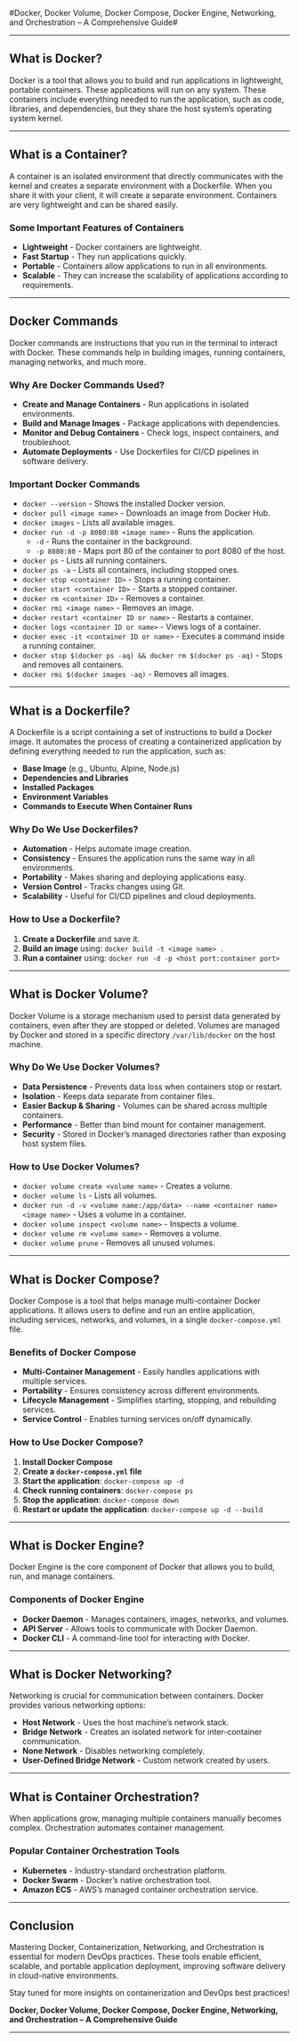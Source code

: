 #Docker, Docker Volume, Docker Compose, Docker Engine, Networking, and Orchestration – A Comprehensive Guide#

---

## **What is Docker?**

Docker is a tool that allows you to build and run applications in lightweight, portable containers. These applications will run on any system. These containers include everything needed to run the application, such as code, libraries, and dependencies, but they share the host system’s operating system kernel.

---

## **What is a Container?**

A container is an isolated environment that directly communicates with the kernel and creates a separate environment with a Dockerfile. When you share it with your client, it will create a separate environment. Containers are very lightweight and can be shared easily.

### **Some Important Features of Containers**

- **Lightweight** - Docker containers are lightweight.
- **Fast Startup** - They run applications quickly.
- **Portable** - Containers allow applications to run in all environments.
- **Scalable** - They can increase the scalability of applications according to requirements.

---

## **Docker Commands**

Docker commands are instructions that you run in the terminal to interact with Docker. These commands help in building images, running containers, managing networks, and much more.

### **Why Are Docker Commands Used?**

- **Create and Manage Containers** - Run applications in isolated environments.
- **Build and Manage Images** - Package applications with dependencies.
- **Monitor and Debug Containers** - Check logs, inspect containers, and troubleshoot.
- **Automate Deployments** - Use Dockerfiles for CI/CD pipelines in software delivery.

### **Important Docker Commands**

- `docker --version` - Shows the installed Docker version.
- `docker pull <image name>` - Downloads an image from Docker Hub.
- `docker images` - Lists all available images.
- `docker run -d -p 8080:80 <image name>` - Runs the application.
  - `-d` - Runs the container in the background.
  - `-p 8080:80` - Maps port 80 of the container to port 8080 of the host.
- `docker ps` - Lists all running containers.
- `docker ps -a` - Lists all containers, including stopped ones.
- `docker stop <container ID>` - Stops a running container.
- `docker start <container ID>` - Starts a stopped container.
- `docker rm <container ID>` - Removes a container.
- `docker rmi <image name>` - Removes an image.
- `docker restart <container ID or name>` - Restarts a container.
- `docker logs <container ID or name>` - Views logs of a container.
- `docker exec -it <container ID or name>` - Executes a command inside a running container.
- `docker stop $(docker ps -aq) && docker rm $(docker ps -aq)` - Stops and removes all containers.
- `docker rmi $(docker images -aq)` - Removes all images.

---

## **What is a Dockerfile?**

A Dockerfile is a script containing a set of instructions to build a Docker image. It automates the process of creating a containerized application by defining everything needed to run the application, such as:

- **Base Image** (e.g., Ubuntu, Alpine, Node.js)
- **Dependencies and Libraries**
- **Installed Packages**
- **Environment Variables**
- **Commands to Execute When Container Runs**

### **Why Do We Use Dockerfiles?**

- **Automation** - Helps automate image creation.
- **Consistency** - Ensures the application runs the same way in all environments.
- **Portability** - Makes sharing and deploying applications easy.
- **Version Control** - Tracks changes using Git.
- **Scalability** - Useful for CI/CD pipelines and cloud deployments.

### **How to Use a Dockerfile?**

1. **Create a Dockerfile** and save it.
2. **Build an image** using: `docker build -t <image name> .`
3. **Run a container** using: `docker run -d -p <host port:container port>`

---

## **What is Docker Volume?**

Docker Volume is a storage mechanism used to persist data generated by containers, even after they are stopped or deleted. Volumes are managed by Docker and stored in a specific directory `/var/lib/docker` on the host machine.

### **Why Do We Use Docker Volumes?**

- **Data Persistence** - Prevents data loss when containers stop or restart.
- **Isolation** - Keeps data separate from container files.
- **Easier Backup & Sharing** - Volumes can be shared across multiple containers.
- **Performance** - Better than bind mount for container management.
- **Security** - Stored in Docker’s managed directories rather than exposing host system files.

### **How to Use Docker Volumes?**

- `docker volume create <volume name>` - Creates a volume.
- `docker volume ls` - Lists all volumes.
- `docker run -d -v <volume name:/app/data> --name <container name> <image name>` - Uses a volume in a container.
- `docker volume inspect <volume name>` - Inspects a volume.
- `docker volume rm <volume name>` - Removes a volume.
- `docker volume prune` - Removes all unused volumes.

---

## **What is Docker Compose?**

Docker Compose is a tool that helps manage multi-container Docker applications. It allows users to define and run an entire application, including services, networks, and volumes, in a single `docker-compose.yml` file.

### **Benefits of Docker Compose**

- **Multi-Container Management** - Easily handles applications with multiple services.
- **Portability** - Ensures consistency across different environments.
- **Lifecycle Management** - Simplifies starting, stopping, and rebuilding services.
- **Service Control** - Enables turning services on/off dynamically.

### **How to Use Docker Compose?**

1. **Install Docker Compose**
2. **Create a `docker-compose.yml` file**
3. **Start the application**: `docker-compose up -d`
4. **Check running containers**: `docker-compose ps`
5. **Stop the application**: `docker-compose down`
6. **Restart or update the application**: `docker-compose up -d --build`

---

## **What is Docker Engine?**

Docker Engine is the core component of Docker that allows you to build, run, and manage containers.

### **Components of Docker Engine**

- **Docker Daemon** - Manages containers, images, networks, and volumes.
- **API Server** - Allows tools to communicate with Docker Daemon.
- **Docker CLI** - A command-line tool for interacting with Docker.

---

## **What is Docker Networking?**

Networking is crucial for communication between containers. Docker provides various networking options:

- **Host Network** - Uses the host machine’s network stack.
- **Bridge Network** - Creates an isolated network for inter-container communication.
- **None Network** - Disables networking completely.
- **User-Defined Bridge Network** - Custom network created by users.

---

## **What is Container Orchestration?**

When applications grow, managing multiple containers manually becomes complex. Orchestration automates container management.

### **Popular Container Orchestration Tools**

- **Kubernetes** - Industry-standard orchestration platform.
- **Docker Swarm** - Docker’s native orchestration tool.
- **Amazon ECS** - AWS’s managed container orchestration service.

---

## **Conclusion**

Mastering Docker, Containerization, Networking, and Orchestration is essential for modern DevOps practices. These tools enable efficient, scalable, and portable application deployment, improving software delivery in cloud-native environments.

Stay tuned for more insights on containerization and DevOps best practices!

**Docker, Docker Volume, Docker Compose, Docker Engine, Networking, and Orchestration – A Comprehensive Guide**

---

